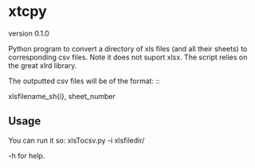 xtcpy
=====

version 0.1.0

Python program to convert a directory of xls files (and all their sheets) to corresponding csv files. 
Note it does not suport xlsx.
The script relies on the great xlrd library. 

The outputted csv files will be of the format: ::

xlsfilename_sh{i}, sheet_number


Usage 
-----

You can run it so: 
xlsTocsv.py -i xlsfiledir/

-h for help. 

